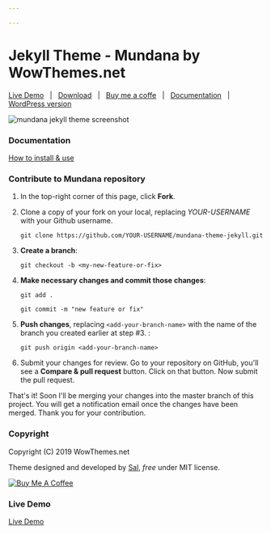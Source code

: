 ```yaml
---

---
```

# Jekyll Theme - Mundana by WowThemes.net

[Live Demo](https://wowthemesnet.github.io/mundana-theme-jekyll/)   |  
[Download](https://github.com/wowthemesnet/mundana-theme-jekyll/archive/master.zip)   |  
[Buy me a coffe](https://www.wowthemes.net/donate/)   |   [Documentation](https://bootstrapstarter.com/bootstrap-templates/mundana-theme-jekyll/)   |  
[WordPress version](https://www.wowthemes.net/themes/mundana-wordpress/)

![mundana jekyll theme screenshot](assets/images/screenshot.jpg)

### Documentation

[How to install & use](https://bootstrapstarter.com/bootstrap-templates/mundana-theme-jekyll/)

### Contribute to Mundana repository

1. In the top-right corner of this page, click **Fork**.
2. Clone a copy of your fork on your local, replacing _YOUR-USERNAME_ with your Github username.

   `git clone https://github.com/YOUR-USERNAME/mundana-theme-jekyll.git`
3. **Create a branch**:

   `git checkout -b <my-new-feature-or-fix>`
4. **Make necessary changes and commit those changes**:

   `git add .`

   `git commit -m "new feature or fix"`
5. **Push changes**, replacing `<add-your-branch-name>` with the name of the branch you created earlier at step #3. :

   `git push origin <add-your-branch-name>`
6. Submit your changes for review. Go to your repository on GitHub, you'll see a **Compare & pull request** button. Click on that button. Now submit the pull request.

That's it! Soon I'll be merging your changes into the master branch of this project. You will get a notification email once the changes have been merged. Thank you for your contribution.

### Copyright

Copyright (C) 2019 WowThemes.net

Theme designed and developed by [Sal](https://www.wowthemes.net), _free_ under MIT license.

<a href="https://www.wowthemes.net/donate/" target="_blank"><img src="https://www.buymeacoffee.com/assets/img/custom_images/orange_img.png" alt="Buy Me A Coffee" style="height: auto !important;width: auto !important;" ></a>

### Live Demo

[Live Demo](https://wowthemesnet.github.io/mundana-theme-jekyll/)